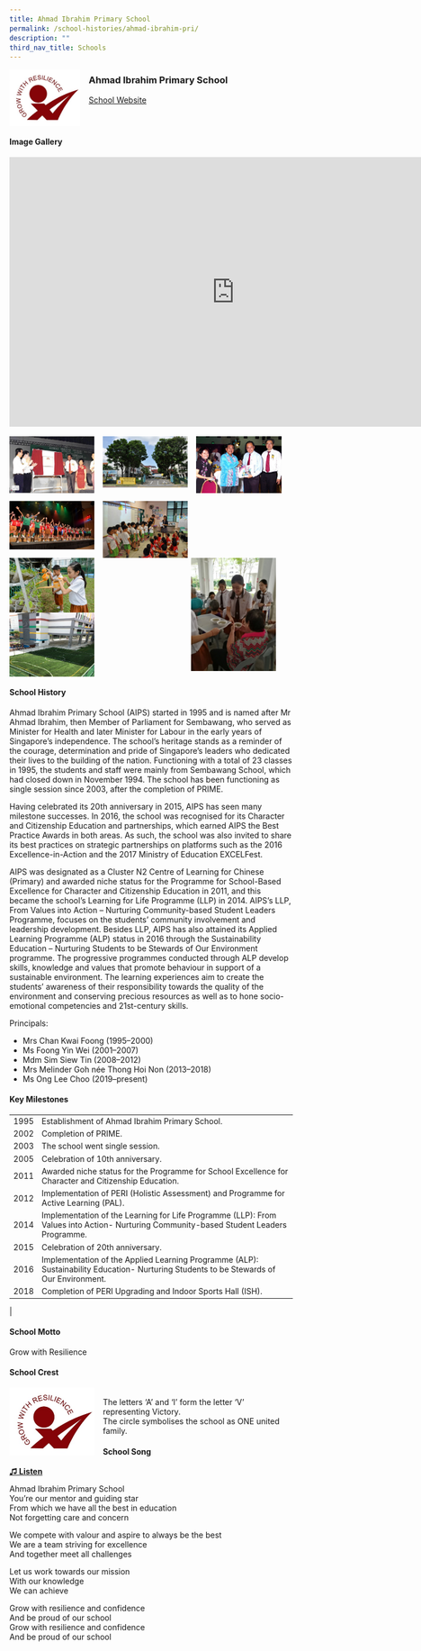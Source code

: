 ```yaml
---
title: Ahmad Ibrahim Primary School
permalink: /school-histories/ahmad-ibrahim-pri/
description: ""
third_nav_title: Schools
---
```

<img align="left" style="width:25%;margin-right:15px;" src="/images/ahmadibrahimpri1.jpg">

### **Ahmad Ibrahim Primary School**
[School Website](http://www.ahmadibrahimpri.moe.edu.sg/)
<br clear="left">

#### **Image Gallery**
<iframe allowfullscreen="true" height="479" width="800" frameborder="0" src="https://docs.google.com/presentation/d/e/2PACX-1vSjvZ8RUZD2T2CBwfQolOpsRe6CSQiLpAjfP0GfKNvyBLO_7ywflElJSoCI5Ib0YbO5U-msxv71uRwv/embed?start=false&amp;loop=true&amp;delayms=5000"></iframe>
<p><a href="https://staging.d1yxymztqoj7qn.amplifyapp.com/images/ahmadibrahimpri2.jpg">  
<img align="left" style="width:30%;margin-right:15px;" src="/images/ahmadibrahimpri2.jpg">
</a></p>

<p><a href="https://staging.d1yxymztqoj7qn.amplifyapp.com/images/ahmadibrahimpri3.jpg">  
<img align="left" style="width:30%;margin-right:15px;" src="/images/ahmadibrahimpri3.jpg">
</a></p>

<p><a href="https://staging.d1yxymztqoj7qn.amplifyapp.com/images/ahmadibrahimpri4.jpg">  
<img align="left" style="width:30%;margin-right:15px;" src="/images/ahmadibrahimpri4.jpg">
</a></p>

<br clear="left">

<p><a href="https://staging.d1yxymztqoj7qn.amplifyapp.com/images/ahmadibrahimpri7.jpg">  
<img align="left" style="width:30%;margin-right:15px;" src="/images/ahmadibrahimpri7.jpg">
</a></p>

<p><a href="https://staging.d1yxymztqoj7qn.amplifyapp.com/images/ahmadibrahimpri5.jpg">  
<img align="left" style="width:30%;margin-right:15px;" src="/images/ahmadibrahimpri5.jpg">
</a></p>

<p><a href="https://staging.d1yxymztqoj7qn.amplifyapp.com/images/ahmadibrahimpri6.jpg">  
<img align="right" style="width:30%;margin-right:30px;" src="/images/ahmadibrahimpri6.jpg">
</a></p>

<p><a href="https://staging.d1yxymztqoj7qn.amplifyapp.com/images/ahmadibrahimpri8.jpg">  
<img align="left" style="width:30%;margin-right:15px;" src="/images/ahmadibrahimpri8.jpg">
</a></p>

<p><a href="https://staging.d1yxymztqoj7qn.amplifyapp.com/images/ahmadibrahimpri9.jpg">  
<img align="left" style="width:30%;margin-right:15px;" src="/images/ahmadibrahimpri9.jpg">
</a></p>

<br clear="left">

#### **School History**
Ahmad Ibrahim Primary School (AIPS) started in 1995 and is named after Mr Ahmad Ibrahim, then Member of Parliament for Sembawang, who served as Minister for Health and later Minister for Labour in the early years of Singapore’s independence. The school’s heritage stands as a reminder of the courage, determination and pride of Singapore’s leaders who dedicated their lives to the building of the nation. Functioning with a total of 23 classes in 1995, the students and staff were mainly from Sembawang School, which had closed down in November 1994. The school has been functioning as single session since 2003, after the completion of PRIME.&nbsp;  
  
Having celebrated its 20th anniversary in 2015, AIPS has seen many milestone successes. In 2016, the school was recognised for its Character and Citizenship Education and partnerships, which earned AIPS the Best Practice Awards in both areas. As such, the school was also invited to share its best practices on strategic partnerships on platforms such as the 2016 Excellence-in-Action and the 2017 Ministry of Education EXCELFest.&nbsp;  
  
AIPS was designated as a Cluster N2 Centre of Learning for Chinese (Primary) and awarded niche status for the Programme for School-Based Excellence for Character and Citizenship Education in 2011, and this became the school’s Learning for Life Programme (LLP) in 2014. AIPS’s LLP, From Values into Action – Nurturing Community-based Student Leaders Programme, focuses on the students’ community involvement and leadership development. Besides LLP, AIPS has also attained its Applied Learning Programme (ALP) status in 2016 through the Sustainability Education – Nurturing Students to be Stewards of Our Environment programme. The progressive programmes conducted through ALP develop skills, knowledge and values that promote behaviour in support of a sustainable environment. The learning experiences aim to create the students’ awareness of their responsibility towards the quality of the environment and conserving precious resources as well as to hone socio-emotional competencies and 21st-century skills.

Principals:<br>
* Mrs Chan Kwai Foong (1995–2000)
* Ms Foong Yin Wei (2001–2007)
* Mdm Sim Siew Tin (2008–2012)
* Mrs Melinder Goh née Thong Hoi Non (2013–2018)
* Ms Ong Lee Choo (2019–present)

#### **Key Milestones**

|  |  |
|:---:|---|
| 1995 | Establishment of Ahmad Ibrahim Primary School. |
| 2002 | Completion of PRIME. |
| 2003 | The school went single session. |
| 2005 | Celebration of 10th anniversary. |
| 2011 | Awarded niche status for the Programme for School Excellence for Character and Citizenship Education. |
| 2012 | Implementation of PERI (Holistic Assessment) and Programme for Active Learning (PAL). |
| 2014 | Implementation of the Learning for Life Programme (LLP): From Values into Action- Nurturing Community-based Student Leaders Programme. |
| 2015 | Celebration of 20th anniversary. |
| 2016 | Implementation of the Applied Learning Programme (ALP): Sustainability Education- Nurturing Students to be Stewards of Our Environment. |
| 2018 | Completion of PERI Upgrading and Indoor Sports Hall (ISH). |
|

#### **School Motto**
Grow with Resilience

#### **School Crest**
<img align="left" style="width:30%;margin-right:15px;" src="/images/ahmadibrahimpri1.jpg">

<br>The letters ‘A’ and ‘I’ form the letter ‘V’ representing Victory.<br>
The circle symbolises the school as ONE united family.

#### **School Song**

<a target="_blank" href="https://drive.google.com/file/d/1nN62mBpKWuptrGoWOxYZYhe6xJFnzM-P/view?usp=share_link">**♫ Listen**</a>

Ahmad Ibrahim Primary School<br>
You’re our mentor and guiding star<br>
From which we have all the best in education<br>
Not forgetting care and concern
  
We compete with valour and aspire to always be the best<br>
We are a team striving for excellence<br>
And together meet all challenges

Let us work towards our mission<br>
With our knowledge<br>
We can achieve
  
Grow with resilience and confidence<br>
And be proud of our school<br>
Grow with resilience and confidence<br>
And be proud of our school